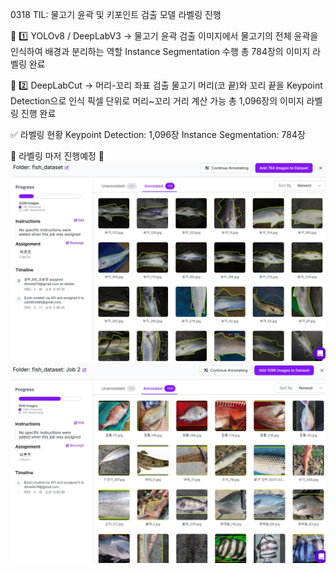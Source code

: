 0318 TIL: 물고기 윤곽 및 키포인트 검출 모델 라벨링 진행

📌 1️⃣ YOLOv8 / DeepLabV3 → 물고기 윤곽 검출
이미지에서 물고기의 전체 윤곽을 인식하여 배경과 분리하는 역할
Instance Segmentation 수행
총 784장의 이미지 라벨링 완료

📌 2️⃣ DeepLabCut → 머리-꼬리 좌표 검출
물고기 머리(코 끝)와 꼬리 끝을 Keypoint Detection으로 인식
픽셀 단위로 머리~꼬리 거리 계산 가능
총 1,096장의 이미지 라벨링 진행 완료

✅ 라벨링 현황
Keypoint Detection: 1,096장
Instance Segmentation: 784장

📌 라벨링 마저 진행예정 🚀
![0318_image_segmentation.jpg](./0318_image_segmentation.jpg)
![0318_keypoint_detection.jpg](./0318_keypoint_detection.jpg)
